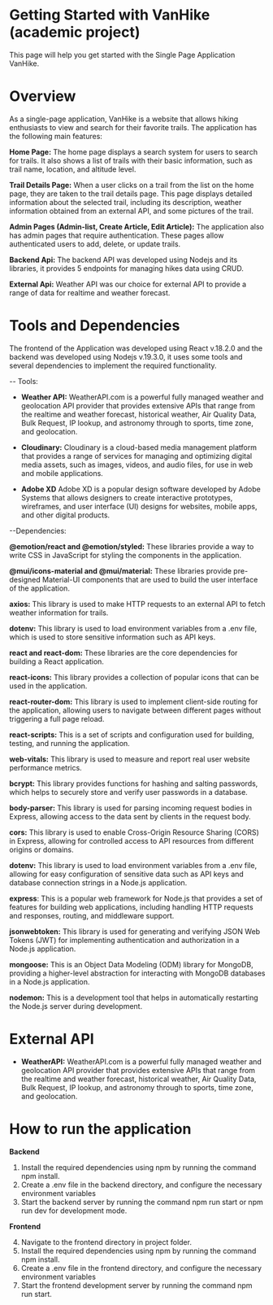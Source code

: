 # Getting Started with VanHike (academic project)

This page will help you get started with the Single Page Application VanHike.

# Overview

As a single-page application, VanHike is a website that allows hiking enthusiasts to view and search for their favorite trails. The application has the following main features:

**Home Page:** The home page displays a search system for users to search for trails. It also shows a list of trails with their basic information, such as trail name, location, and altitude level.

**Trail Details Page:** When a user clicks on a trail from the list on the home page, they are taken to the trail details page. This page displays detailed information about the selected trail, including its description, weather information obtained from an external API, and some pictures of the trail.

**Admin Pages (Admin-list, Create Article, Edit Article):** The application also has admin pages that require authentication. These pages allow authenticated users to add, delete, or update trails.

**Backend Api:** The backend API was developed using Nodejs and its libraries, it provides 5 endpoints for managing hikes data using CRUD.

**External Api:** Weather API was our choice for external API to provide a range of data for realtime and weather forecast.

# Tools and Dependencies

The frontend of the Application was developed using React v.18.2.0 and the backend was developed using Nodejs v.19.3.0, it uses some tools and several dependencies to implement the required functionality.

-- Tools:

- **Weather API:** WeatherAPI.com is a powerful fully managed weather and geolocation API provider that provides extensive APIs that range from the realtime and weather forecast, historical weather, Air Quality Data, Bulk Request, IP lookup, and astronomy through to sports, time zone, and geolocation.

- **Cloudinary:** Cloudinary is a cloud-based media management platform that provides a range of services for managing and optimizing digital media assets, such as images, videos, and audio files, for use in web and mobile applications.

- **Adobe XD** Adobe XD is a popular design software developed by Adobe Systems that allows designers to create interactive prototypes, wireframes, and user interface (UI) designs for websites, mobile apps, and other digital products.

--Dependencies:

**@emotion/react and @emotion/styled:** These libraries provide a way to write CSS in JavaScript for styling the components in the application.

**@mui/icons-material and @mui/material:** These libraries provide pre-designed Material-UI components that are used to build the user interface of the application.

**axios:** This library is used to make HTTP requests to an external API to fetch weather information for trails.

**dotenv:** This library is used to load environment variables from a .env file, which is used to store sensitive information such as API keys.

**react and react-dom:** These libraries are the core dependencies for building a React application.

**react-icons:** This library provides a collection of popular icons that can be used in the application.

**react-router-dom:** This library is used to implement client-side routing for the application, allowing users to navigate between different pages without triggering a full page reload.

**react-scripts:** This is a set of scripts and configuration used for building, testing, and running the application.

**web-vitals:** This library is used to measure and report real user website performance metrics.

**bcrypt:** This library provides functions for hashing and salting passwords, which helps to securely store and verify user passwords in a database.

**body-parser:** This library is used for parsing incoming request bodies in Express, allowing access to the data sent by clients in the request body.

**cors:** This library is used to enable Cross-Origin Resource Sharing (CORS) in Express, allowing for controlled access to API resources from different origins or domains.

**dotenv:** This library is used to load environment variables from a .env file, allowing for easy configuration of sensitive data such as API keys and database connection strings in a Node.js application.

**express**: This is a popular web framework for Node.js that provides a set of features for building web applications, including handling HTTP requests and responses, routing, and middleware support.

**jsonwebtoken:** This library is used for generating and verifying JSON Web Tokens (JWT) for implementing authentication and authorization in a Node.js application.

**mongoose:** This is an Object Data Modeling (ODM) library for MongoDB, providing a higher-level abstraction for interacting with MongoDB databases in a Node.js application.

**nodemon:** This is a development tool that helps in automatically restarting the Node.js server during development.

# External API

- **WeatherAPI:** WeatherAPI.com is a powerful fully managed weather and geolocation API provider that provides extensive APIs that range from the realtime and weather forecast, historical weather, Air Quality Data, Bulk Request, IP lookup, and astronomy through to sports, time zone, and geolocation.

# How to run the application

**Backend**

1. Install the required dependencies using npm by running the command npm install.
2. Create a .env file in the backend directory, and configure the necessary environment variables 
3. Start the backend server by running the command npm run start or npm run dev for development mode.

**Frontend**

4. Navigate to the frontend directory in project folder.
5. Install the required dependencies using npm by running the command npm install.
6. Create a .env file in the frontend directory, and configure the necessary environment variables 
7. Start the frontend development server by running the command npm run start.
